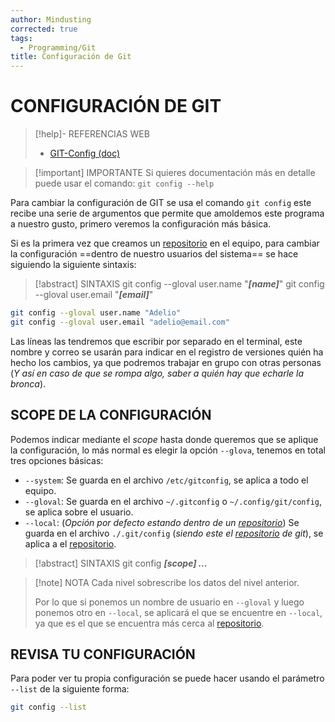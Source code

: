 ```yaml
---
author: Mindusting
corrected: true
tags:
  - Programming/Git
title: Configuración de Git
---
```


# CONFIGURACIÓN DE GIT

> [!help]- REFERENCIAS WEB
> - [GIT-Config (doc)](https://git-scm.com/docs/git-config)

> [!important] IMPORTANTE
> Si quieres documentación más en detalle puede usar el comando:
> `git config --help`

Para cambiar la configuración de GIT se usa el comando `git config` este recibe una serie de argumentos que permite que amoldemos este programa a nuestro gusto, primero veremos la configuración más básica.

Si es la primera vez que creamos un [repositorio](commands/git_init.md) en el equipo, para cambiar la configuración ==dentro de nuestro usuarios del sistema== se hace siguiendo la siguiente sintaxis:

> [!abstract] SINTAXIS
> git config --gloval user.name "***\[name\]***"
> git config --gloval user.email "***\[email\]***"

```bash
git config --gloval user.name "Adelio"
git config --gloval user.email "adelio@email.com"
```

Las líneas las tendremos que escribir por separado en el terminal, este nombre y correo se usarán para indicar en el registro de versiones quién ha hecho los cambios, ya que podremos trabajar en grupo con otras personas (*Y así en caso de que se rompa algo, saber a quién hay que echarle la bronca*).

## SCOPE DE LA CONFIGURACIÓN

Podemos indicar mediante el *scope* hasta donde queremos que se aplique la configuración, lo más normal es elegir la opción `--glova`, tenemos en total tres opciones básicas:

- `--system`: Se guarda en el archivo `/etc/gitconfig`, se aplica a todo el equipo.
- `--gloval`: Se guarda en el archivo `~/.gitconfig` o `~/.config/git/config`, se aplica sobre el usuario.
- `--local`: (*Opción por defecto estando dentro de un [repositorio](commands/git_init.md)*) Se guarda en el archivo `./.git/config` (*siendo este el [repositorio](commands/git_init.md) de git*), se aplica a el [repositorio](commands/git_init.md).

> [!abstract] SINTAXIS
> git config ***\[scope\] ...***

> [!note] NOTA
> Cada nivel sobrescribe los datos del nivel anterior.
> 
> Por lo que si ponemos un nombre de usuario en `--gloval` y luego ponemos otro en `--local`, se aplicará el que se encuentre en `--local`, ya que es el que se encuentra más cerca al [repositorio](commands/git_init.md).

## REVISA TU CONFIGURACIÓN

Para poder ver tu propia configuración se puede hacer usando el parámetro `--list` de la siguiente forma:

```bash
git config --list
```
